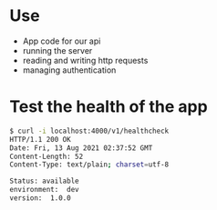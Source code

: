 # Use 
- App code for our api
- running the server
- reading and writing http requests
- managing authentication
# Test the health of the app

```bash
$ curl -i localhost:4000/v1/healthcheck
HTTP/1.1 200 OK
Date: Fri, 13 Aug 2021 02:37:52 GMT
Content-Length: 52
Content-Type: text/plain; charset=utf-8

Status: available
environment:  dev
version:  1.0.0
```

